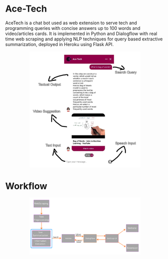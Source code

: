 # Ace-Tech
AceTech is a chat bot used as web extension to serve tech and programming queries with concise answers up to 100 words and video/articles cards. It is implemented in Python and Dialogflow with real time web scraping and applying NLP techniques for query based extractive summarization, deployed in Heroku using Flask API.

<p align="center">
  <img src="assets/workings.png" width="350">
</p>

# Workflow

<p align="center">
  <img src="assets/projectflow.png" width="350">
</p>